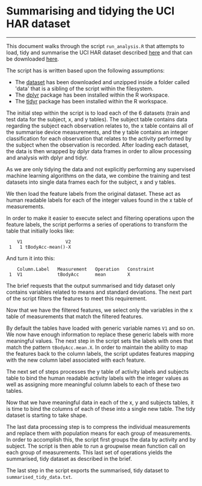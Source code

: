 # Summarising and tidying the UCI HAR dataset
----

This document walks through the script `run_analysis.R` that attempts to load, tidy and summarise the UCI HAR dataset described [here](http://archive.ics.uci.edu/ml/datasets/Human+Activity+Recognition+Using+Smartphones) and that can be downloaded [here](https://d396qusza40orc.cloudfront.net/getdata%2Fprojectfiles%2FUCI%20HAR%20Dataset.zip).

The script has is written based upon the following assumptions:

- The [dataset](https://d396qusza40orc.cloudfront.net/getdata%2Fprojectfiles%2FUCI%20HAR%20Dataset.zip) has been downloaded and unzipped inside a folder called 'data' that is a sibling of the script within the filesystem.
- The [dplyr](https://cran.r-project.org/web/packages/dplyr/index.html) package has been installed within the R workspace.
- The [tidyr](https://cran.r-project.org/web/packages/tidyr/index.html) package has been installed within the R workspace.

The initial step within the script is to load each of the 6 datasets (train and test data for the subject, x, and y tables). The subject table contains data regarding the subject each observation relates to, the x table contains all of the summarise device measurements, and the y table contains an integer classification for each observation that relates to the activity performed by the subject when the observation is recorded. After loading each dataset, the data is then wrapped by dplyr data frames in order to allow processing and analysis with dplyr and tidyr.

As we are only tidying the data and not explicitly performing any supervised machine learning algorithms on the data, we combine the training and test datasets into single data frames each for the subject, x and y tables.

We then load the feature labels from the original dataset. These act as human readable labels for each of the integer values found in the x table of measurements.

In order to make it easier to execute select and filtering operations upon the feature labels, the script performs a series of operations to transform the table that initially looks like:

```
    V1                V2
 1   1 tBodyAcc-mean()-X
```

And turn it into this:

```
    Column.Label   Measurement   Operation   Constraint
 1  V1             tBodyAcc      mean        X
```

The brief requests that the output summarised and tidy dataset only contains variables related to means and standard deviations. The next part of the script filters the features to meet this requirement.

Now that we have the filtered features, we select only the variables in the x table of measurements that match the filtered features.

By default the tables have loaded with generic variable names `V1` and so on. We now have enough information to replace these generic labels with more meaningful values. The next step in the script sets the labels with ones that match the pattern `tBodyAcc.mean.X`. In order to maintain the ability to map the features back to the column labels, the script updates features mapping with the new column label associated with each feature.

The next set of steps processes the y table of activity labels and subjects table to bind the human readable activity labels with the integer values as well as assigning more meaningful column labels to each of these two tables.

Now that we have meaningful data in each of the x, y and subjects tables, it is time to bind the columns of each of these into a single new table. The tidy dataset is starting to take shape.

The last data processing step is to compress the individual measurements and replace them with population means for each group of measurements. In order to accomplish this, the script first groups the data by activity and by subject. The script is then able to run a groupwise mean function call on each group of measurements. This last set of operations yields the summarised, tidy dataset as described in the brief.

The last step in the script exports the summarised, tidy dataset to `summarised_tidy_data.txt`.
